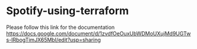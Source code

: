 # Spotify-using-terraform
Please follow this link for the documentation 
https://docs.google.com/document/d/1zvdfOeOuxUbWDMoUXujMd9UGTws-IRbogTimJX65MbI/edit?usp=sharing
